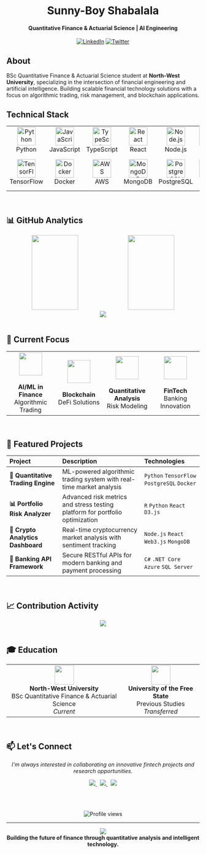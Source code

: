 <div align="center">

# **Sunny-Boy Shabalala**

#### Quantitative Finance & Actuarial Science | AI Engineering

[![LinkedIn](https://img.shields.io/badge/LinkedIn-0077B5?style=flat&logo=linkedin&logoColor=white)](https://www.linkedin.com/in/sunny-boy-shabalala/)
[![Twitter](https://img.shields.io/badge/X-000000?style=flat&logo=x&logoColor=white)](https://x.com/@sunnybboy_)

</div>

## About

BSc Quantitative Finance & Actuarial Science student at **North-West University**, specializing in the intersection of financial engineering and artificial intelligence. Building scalable financial technology solutions with a focus on algorithmic trading, risk management, and blockchain applications.

## Technical Stack

<div align="center">
  <table>
    <tr>
      <td align="center" width="96">
        <a href="#"><img src="https://skillicons.dev/icons?i=python" width="48" height="48" alt="Python" /></a>
        <br>Python
      </td>
      <td align="center" width="96">
        <a href="#"><img src="https://skillicons.dev/icons?i=javascript" width="48" height="48" alt="JavaScript" /></a>
        <br>JavaScript
      </td>
      <td align="center" width="96">
        <a href="#"><img src="https://skillicons.dev/icons?i=typescript" width="48" height="48" alt="TypeScript" /></a>
        <br>TypeScript
      </td>
      <td align="center" width="96">
        <a href="#"><img src="https://skillicons.dev/icons?i=react" width="48" height="48" alt="React" /></a>
        <br>React
      </td>
      <td align="center" width="96">
        <a href="#"><img src="https://skillicons.dev/icons?i=nodejs" width="48" height="48" alt="Node.js" /></a>
        <br>Node.js
      </td>
      <td align="center" width="96">
        <a href="#"><img src="https://skillicons.dev/icons?i=cpp" width="48" height="48" alt="C++" /></a>
        <br>C++
      </td>
      <td align="center" width="96">
        <a href="#"><img src="https://skillicons.dev/icons?i=cs" width="48" height="48" alt="C#" /></a>
        <br>C#
      </td>
      <td align="center" width="96">
        <a href="#"><img src="https://skillicons.dev/icons?i=r" width="48" height="48" alt="R" /></a>
        <br>R
      </td>
    </tr>
    <tr>
      <td align="center" width="96">
        <a href="#"><img src="https://skillicons.dev/icons?i=tensorflow" width="48" height="48" alt="TensorFlow" /></a>
        <br>TensorFlow
      </td>
      <td align="center" width="96">
        <a href="#"><img src="https://skillicons.dev/icons?i=docker" width="48" height="48" alt="Docker" /></a>
        <br>Docker
            </td>
      <td align="center" width="96">
        <a href="#"><img src="https://skillicons.dev/icons?i=aws" width="48" height="48" alt="AWS" /></a>
        <br>AWS
      </td>
      <td align="center" width="96">
        <a href="#"><img src="https://skillicons.dev/icons?i=mongodb" width="48" height="48" alt="MongoDB" /></a>
        <br>MongoDB
      </td>
      <td align="center" width="96">
        <a href="#"><img src="https://skillicons.dev/icons?i=postgresql" width="48" height="48" alt="PostgreSQL" /></a>
        <br>PostgreSQL
      </td>
      <td align="center" width="96">
        <a href="#"><img src="https://skillicons.dev/icons?i=git" width="48" height="48" alt="Git" /></a>
        <br>Git
      </td>
      <td align="center" width="96">
        <a href="#"><img src="https://skillicons.dev/icons?i=linux" width="48" height="48" alt="Linux" /></a>
        <br>Linux
      </td>
      <td align="center" width="96">
        <a href="#"><img src="https://skillicons.dev/icons?i=vscode" width="48" height="48" alt="VS Code" /></a>
        <br>VS Code
      </td>
    </tr>
  </table>
</div>

<br>

## 📊 GitHub Analytics

<div align="center">
  <img width="49%" height="195px" src="https://github-readme-stats.vercel.app/api?username=sunny-bboy&show_icons=true&count_private=true&hide_border=true&title_color=02D9F7FF&icon_color=02D9F7FF&text_color=c9d1d9&bg_color=0d1117" />
  <img width="49%" height="195px" src="https://github-readme-stats.vercel.app/api/top-langs/?username=sunny-bboy&layout=compact&hide_border=true&title_color=02D9F7FF&text_color=c9d1d9&bg_color=0d1117" />
</div>

<div align="center">
  <img src="https://github-readme-streak-stats.herokuapp.com/?user=sunny-bboy&theme=dark&hide_border=true&stroke=0d1117&background=0d1117&ring=02D9F7FF&fire=02D9F7FF&currStreakLabel=02D9F7FF" />
</div>

<br>

## 🎯 Current Focus

<div align="center">
  <table>
    <tr>
      <td align="center" width="25%">
        <img src="https://img.icons8.com/nolan/64/artificial-intelligence.png" width="60"/>
        <br><br><strong>AI/ML in Finance</strong>
        <br>Algorithmic Trading
      </td>
      <td align="center" width="25%">
        <img src="https://img.icons8.com/nolan/64/blockchain-technology.png" width="60"/>
        <br><br><strong>Blockchain</strong>
        <br>DeFi Solutions
      </td>
      <td align="center" width="25%">
        <img src="https://img.icons8.com/nolan/64/combo-chart.png" width="60"/>
        <br><br><strong>Quantitative Analysis</strong>
        <br>Risk Modeling
      </td>
      <td align="center" width="25%">
        <img src="https://img.icons8.com/nolan/64/bank-building.png" width="60"/>
        <br><br><strong>FinTech</strong>
        <br>Banking Innovation
      </td>
    </tr>
  </table>
</div>

<br>

## 🚀 Featured Projects

<div align="center">
  
| Project | Description | Technologies |
|:--------|:------------|:-------------|
| **🤖 Quantitative Trading Engine** | ML-powered algorithmic trading system with real-time market analysis | `Python` `TensorFlow` `PostgreSQL` `Docker` |
| **📊 Portfolio Risk Analyzer** | Advanced risk metrics and stress testing platform for portfolio optimization | `R` `Python` `React` `D3.js` |
| **🔐 Crypto Analytics Dashboard** | Real-time cryptocurrency market analysis with sentiment tracking | `Node.js` `React` `Web3.js` `MongoDB` |
| **🏦 Banking API Framework** | Secure RESTful APIs for modern banking and payment processing | `C#` `.NET Core` `Azure` `SQL Server` |

</div>

<br>

## 📈 Contribution Activity

<div align="center">
  <img src="https://github-readme-activity-graph.vercel.app/graph?username=sunny-bboy&bg_color=0d1117&color=02D9F7FF&line=02D9F7FF&point=fff&area=true&hide_border=true" />
</div>

<br>

## 🎓 Education

<div align="center">
  <table>
    <tr>
      <td align="center">
        <img src="https://img.icons8.com/nolan/64/university.png" width="50"/>
        <br><strong>North-West University</strong>
        <br>BSc Quantitative Finance & Actuarial Science
        <br><em>Current</em>
      </td>
      <td align="center">
        <img src="https://img.icons8.com/nolan/64/graduation-cap.png" width="50"/>
        <br><strong>University of the Free State</strong>
        <br>Previous Studies
        <br><em>Transferred</em>
      </td>
    </tr>
  </table>
</div>

<br>

## 📫 Let's Connect

<div align="center">
  <p>
    <i>I'm always interested in collaborating on innovative fintech projects and research opportunities.</i>
  </p>
  
  <a href="https://www.linkedin.com/in/sunny-boy-shabalala/">
    <img src="https://img.shields.io/badge/LinkedIn-0077B5?style=for-the-badge&logo=linkedin&logoColor=white" />
  </a>
  &nbsp;
  <a href="https://x.com/@sunnybboy_">
    <img src="https://img.shields.io/badge/X-000000?style=for-the-badge&logo=x&logoColor=white" />
  </a>
  &nbsp;
  <a href="mailto:your.email@example.com">
    <img src="https://img.shields.io/badge/Email-D14836?style=for-the-badge&logo=gmail&logoColor=white" />
  </a>
  
  <br><br>
  
  <img src="https://komarev.com/ghpvc/?username=sunny-bboy&color=02D9F7FF&style=for-the-badge" alt="Profile views" />
</div>

---

<div align="center">
  <img src="https://capsule-render.vercel.app/api?type=waving&color=0:0d1117,100:02D9F7FF&height=100&section=footer&fontSize=0" />
  <br>
  <strong>Building the future of finance through quantitative analysis and intelligent technology.</strong>
</div>
